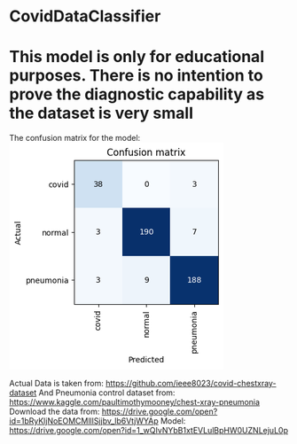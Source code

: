 # CovidDataClassifier

# This model is only for educational purposes. There is no intention to prove the diagnostic capability as the dataset is very small

The confusion matrix for the model:
![Confusion Matrix](https://github.com/kvmsc/CovidDataClassifier/blob/master/ConfusionMatrix.png)

Actual Data is taken from: https://github.com/ieee8023/covid-chestxray-dataset
And Pneumonia control dataset from: https://www.kaggle.com/paultimothymooney/chest-xray-pneumonia
Download the data from: https://drive.google.com/open?id=1bRyKljNoEOMCMlllSjjbv_lb6VtjWYAp
Model: https://drive.google.com/open?id=1_wQIvNYbB1xtEVLulBpHW0UZNLejuL0p
